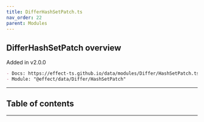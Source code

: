 ```yaml
---
title: DifferHashSetPatch.ts
nav_order: 22
parent: Modules
---
```


## DifferHashSetPatch overview

Added in v2.0.0

```md
- Docs: https://effect-ts.github.io/data/modules/Differ/HashSetPatch.ts.html
- Module: "@effect/data/Differ/HashSetPatch"
```

---

<h2 class="text-delta">Table of contents</h2>

---
